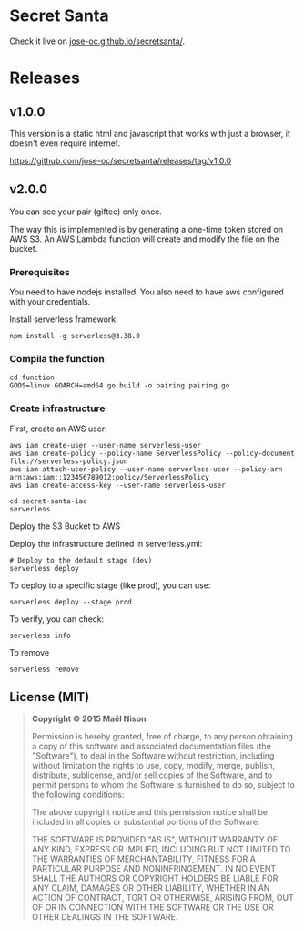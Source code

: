 # Secret Santa

Check it live on [jose-oc.github.io/secretsanta/](http://jose-oc.github.io/secretsanta/).

# Releases

## v1.0.0

This version is a static html and javascript that works with just a browser, it doesn't even require internet.

https://github.com/jose-oc/secretsanta/releases/tag/v1.0.0

## v2.0.0

You can see your pair (giftee) only once. 

The way this is implemented is by generating a one-time token stored on AWS S3. An AWS Lambda function will create and modify the file on the bucket.

### Prerequisites

You need to have nodejs installed. 
You also need to have aws configured with your credentials. 

Install serverless framework

```shell
npm install -g serverless@3.38.0
```

### Compila the function

```
cd function
GOOS=linux GOARCH=amd64 go build -o pairing pairing.go
```

### Create infrastructure

First, create an AWS user:

```shell
aws iam create-user --user-name serverless-user
aws iam create-policy --policy-name ServerlessPolicy --policy-document file://serverless-policy.json
aws iam attach-user-policy --user-name serverless-user --policy-arn arn:aws:iam::123456789012:policy/ServerlessPolicy
aws iam create-access-key --user-name serverless-user
```


```
cd secret-santa-iac
serverless
```

Deploy the S3 Bucket to AWS

Deploy the infrastructure defined in serverless.yml:

```
# Deploy to the default stage (dev)
serverless deploy
```

To deploy to a specific stage (like prod), you can use:

```
serverless deploy --stage prod
```

To verify, you can check:
```
serverless info
```

To remove
```
serverless remove
```



## License (MIT)

> **Copyright © 2015 Maël Nison**
>
> Permission is hereby granted, free of charge, to any person obtaining a copy of this software and associated documentation files (the "Software"), to deal in the Software without restriction, including without limitation the rights to use, copy, modify, merge, publish, distribute, sublicense, and/or sell copies of the Software, and to permit persons to whom the Software is furnished to do so, subject to the following conditions:
>
> The above copyright notice and this permission notice shall be included in all copies or substantial portions of the Software.
>
> THE SOFTWARE IS PROVIDED "AS IS", WITHOUT WARRANTY OF ANY KIND, EXPRESS OR IMPLIED, INCLUDING BUT NOT LIMITED TO THE WARRANTIES OF MERCHANTABILITY, FITNESS FOR A PARTICULAR PURPOSE AND NONINFRINGEMENT. IN NO EVENT SHALL THE AUTHORS OR COPYRIGHT HOLDERS BE LIABLE FOR ANY CLAIM, DAMAGES OR OTHER LIABILITY, WHETHER IN AN ACTION OF CONTRACT, TORT OR OTHERWISE, ARISING FROM, OUT OF OR IN CONNECTION WITH THE SOFTWARE OR THE USE OR OTHER DEALINGS IN THE SOFTWARE.

